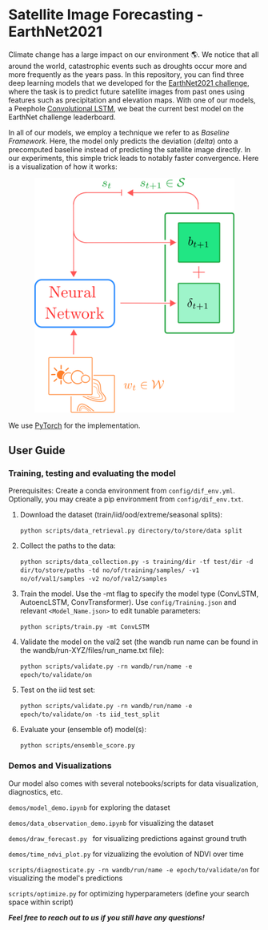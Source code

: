 # Satellite Image Forecasting - EarthNet2021

Climate change has a large impact on our environment :earth_americas:. We notice that all around the world, catastrophic events such as droughts occur more and more frequently as the years pass. In this repository, you can find three deep learning models that we developed for the [EarthNet2021 challenge](https://www.earthnet.tech/), where the task is to predict future satellite images from past ones using features such as precipitation and elevation maps. With one of our models, a Peephole [Convolutional LSTM](https://proceedings.neurips.cc/paper/2015/file/07563a3fe3bbe7e3ba84431ad9d055af-Paper.pdf), we beat the current best model on the EarthNet challenge leaderboard. 

In all of our models, we employ a technique we refer to as *Baseline Framework*. Here, the model only predicts the deviation (*delta*) onto a precomputed baseline instead of predicting the satellite image directly. In our experiments, this simple trick leads to notably faster convergence. Here is a visualization of how it works:

<p align="center">
<img src="/assets/DS_lab_vis_github.svg" width="400">
</p>

We use [PyTorch](https://pytorch.org/) for the implementation.

## User Guide

### Training, testing and evaluating the model

Prerequisites: Create a conda environment from ```config/dif_env.yml```. Optionally, you may create a pip environment from ```config/dif_env.txt```.

1. Download the dataset (train/iid/ood/extreme/seasonal splits):

    ```python scripts/data_retrieval.py directory/to/store/data split```

2. Collect the paths to the data:

    ```python scripts/data_collection.py -s training/dir -tf test/dir -d dir/to/store/paths -td no/of/training/samples/ -v1 no/of/val1/samples -v2 no/of/val2/samples```

3. Train the model. Use the -mt flag to specify the model type (ConvLSTM, AutoencLSTM, ConvTransformer). Use ```config/Training.json``` and relevant ```<Model_Name.json>``` to edit tunable parameters:

    ```python scripts/train.py -mt ConvLSTM```

4. Validate the model on the val2 set (the wandb run name can be found in the wandb/run-XYZ/files/run_name.txt file):

    ```python scripts/validate.py -rn wandb/run/name -e epoch/to/validate/on```

5. Test on the iid test set:

    ```python scripts/validate.py -rn wandb/run/name -e epoch/to/validate/on -ts iid_test_split```

6. Evaluate your (ensemble of) model(s):

    ```python scripts/ensemble_score.py```

### Demos and Visualizations

Our model also comes with several notebooks/scripts for data visualization, diagnostics, etc.

```demos/model_demo.ipynb``` for exploring the dataset

```demos/data_observation_demo.ipynb``` for visualizing the dataset

```demos/draw_forecast.py ``` for visualizing predictions against ground truth

```demos/time_ndvi_plot.py``` for vizualizing the evolution of NDVI over time

```scripts/diagnosticate.py -rn wandb/run/name -e epoch/to/validate/on``` for visualizing the model's predictions

```scripts/optimize.py``` for optimizing hyperparameters (define your search space within script)


***Feel free to reach out to us if you still have any questions!***
